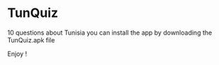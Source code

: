 # TunQuiz
10 questions about Tunisia 
you can install the app by downloading the TunQuiz.apk file 


Enjoy !

